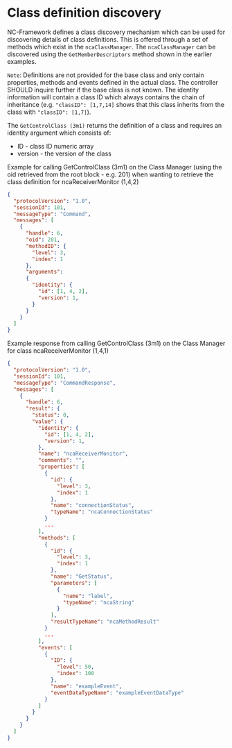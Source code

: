 # Class definition discovery

NC-Framework defines a class discovery mechanism which can be used for discovering details of class definitions. This is offered through a set of methods which exist in the `ncaClassManager`. The `ncaClassManager` can be discovered using the `GetMemberDescriptors` method shown in the earlier examples.

`Note`: Definitions are not provided for the base class and only contain properties, methods and events defined in the actual class. The controller SHOULD inquire further if the base class is not known. The identity information will contain a class ID which always contains the chain of inheritance (e.g. `"classID": [1,7,14]` shows that this class inherits from the class with `"classID": [1,7]`).

The `GetControlClass (3m1)` returns the definition of a class and requires an identity argument which consists of:

* ID - class ID numeric array
* version - the version of the class

Example for calling GetControlClass (3m1) on the Class Manager (using the oid retrieved from the root block - e.g. 201) when wanting to retrieve the class definition for ncaReceiverMonitor (1,4,2)

```json
{
  "protocolVersion": "1.0",
  "sessionId": 101,
  "messageType": "Command",
  "messages": [
    {
      "handle": 6,
      "oid": 201,
      "methodID": {
        "level": 3,
        "index": 1
      },
      "arguments":
      {
        "identity": {
          "id": [1, 4, 2],
          "version": 1,
        }
      }
    }
  ]
}
```

Example response from calling GetControlClass (3m1) on the Class Manager for class ncaReceiverMonitor (1,4,1)

```json
{
  "protocolVersion": "1.0",
  "sessionId": 101,
  "messageType": "CommandResponse",
  "messages": [
    {
      "handle": 6,
      "result": {
        "status": 0,
        "value": {
          "identity": {
            "id": [1, 4, 2],
            "version": 1,
          },
          "name": "ncaReceiverMonitor",
          "comments": "",
          "properties": [
            {
              "id": {
                "level": 3,
                "index": 1
              },
              "name": "connectionStatus",
              "typeName": "ncaConnectionStatus"
            }
            ...
          ],
          "methods": [
            {
              "id": {
                "level": 3,
                "index": 1
              },
              "name": "GetStatus",
              "parameters": [
                {
                  "name": "label",
                  "typeName": "ncaString"
                }
              ],
              "resultTypeName": "ncaMethodResult"
            }
            ...
          ],
          "events": [
            {
              "ID": {
                "level": 50,
                "index": 100
              },
              "name": "exampleEvent",
              "eventDataTypeName": "exampleEventDataType"
            }
          ]
        }
      }
    }
  ]
}
```
